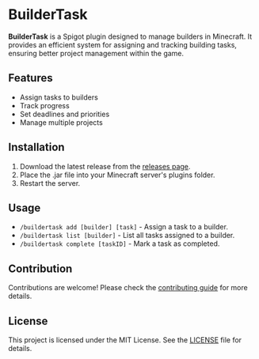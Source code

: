 # BuilderTask

**BuilderTask** is a Spigot plugin designed to manage builders in Minecraft. It provides an efficient system for assigning and tracking building tasks, ensuring better project management within the game.

## Features
- Assign tasks to builders
- Track progress
- Set deadlines and priorities
- Manage multiple projects

## Installation
1. Download the latest release from the [releases page](https://github.com/Prixix/BuilderTask/releases).
2. Place the .jar file into your Minecraft server's plugins folder.
3. Restart the server.

## Usage
- `/buildertask add [builder] [task]` - Assign a task to a builder.
- `/buildertask list [builder]` - List all tasks assigned to a builder.
- `/buildertask complete [taskID]` - Mark a task as completed.

## Contribution
Contributions are welcome! Please check the [contributing guide](https://github.com/Prixix/BuilderTask/blob/main/CONTRIBUTING.md) for more details.

## License
This project is licensed under the MIT License. See the [LICENSE](https://github.com/Prixix/BuilderTask/blob/main/LICENSE) file for details.
